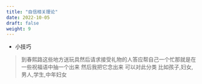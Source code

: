 ```yaml
---
title: "自信相关理论"
date: 2022-10-05
draft: false
weight: 9
---
```



+ 小技巧

> 到春熙路这些地方送玩具然后请求接受礼物的人答应帮自己一个忙那就是在一些祝福语中抽一个出来 然后我把它念出来  可以对此分类 比如孩子,妇女,男人,学生,中年妇女
